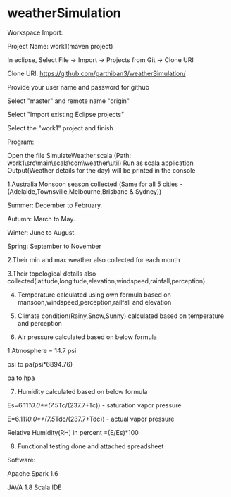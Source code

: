 # weatherSimulation

Workspace Import:

Project Name: work1(maven project)

In eclipse, Select File -> Import -> Projects from Git -> Clone URI

Clone URI: https://github.com/parthiban3/weatherSimulation/

Provide your user name and password for github

Select "master" and remote name "origin"

Select "Import existing Eclipse projects"

Select the "work1" project and finish

Program:

Open the file SimulateWeather.scala (Path: work1\src\main\scala\com\weather\util)
Run as scala application
Output(Weather details for the day) will be printed in the console

1.Australia Monsoon season collected:(Same for all 5 cities - (Adelaide,Townsville,Melbourne,Brisbane & Sydney))

Summer: December to February.

Autumn: March to May.

Winter: June to August.

Spring: September to November


2.Their min and max weather also collected for each month

3.Their topological details also collected(latitude,longitude,elevation,windspeed,rainfall,perception)

4. Temperature calculated using own formula based on mansoon,windspeed,perception,railfall and elevation

5. Climate condition(Rainy,Snow,Sunny) calculated based on temperature and perception

6. Air pressure calculated based on below formula

1 Atmosphere = 14.7 psi

psi to pa(psi*6894.76)

pa to hpa

7. Humidity calculated based on below formula

Es=6.11*10.0**(7.5*Tc/(237.7+Tc)) -  saturation vapor pressure

E=6.11*10.0**(7.5*Tdc/(237.7+Tdc)) - actual vapor pressure

Relative Humidity(RH) in percent =(E/Es)*100

8. Functional testing done and attached spreadsheet

Software:

Apache Spark 1.6

JAVA 1.8
Scala IDE


